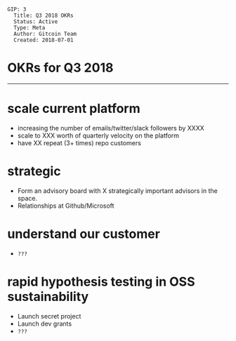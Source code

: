     GIP: 3
      Title: Q3 2018 OKRs
      Status: Active
      Type: Meta
      Author: Gitcoin Team
      Created: 2018-07-01

# OKRs for Q3 2018
------------

# scale current platform

* increasing the number of emails/twitter/slack followers by XXXX
* scale to XXX worth of quarterly velocity on the platform
* have XX repeat (3+ times) repo customers

# strategic

* Form an advisory board with X strategically important advisors in the space.
* Relationships at Github/Microsoft

# understand our customer

* `???`

# rapid hypothesis testing in OSS sustainability

* Launch secret project
* Launch dev grants
* `???`


